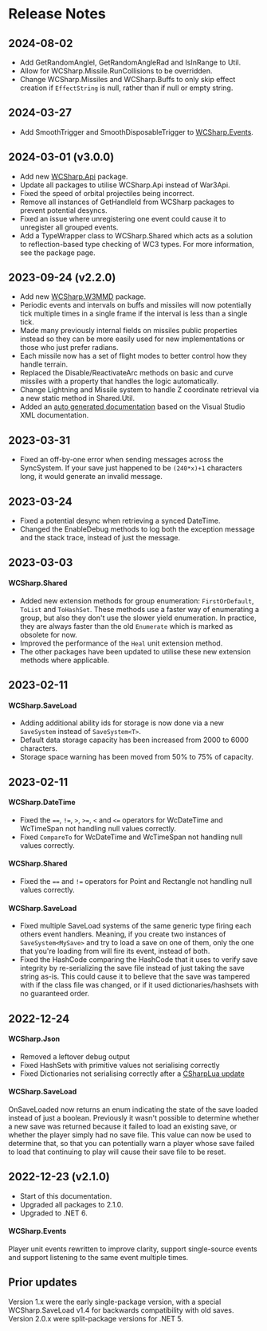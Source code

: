 # Release Notes

## 2024-08-02

* Add GetRandomAnglel, GetRandomAngleRad and IsInRange to Util.
* Allow for WCSharp.Missile.RunCollisions to be overridden.
* Change WCSharp.Missiles and WCSharp.Buffs to only skip effect creation if `EffectString` is null, rather than if null or empty string.

## 2024-03-27

* Add SmoothTrigger and SmoothDisposableTrigger to [WCSharp.Events](wcsharp/libraries/events/periodic-events.md#smoothtrigger-smoothdisposabletrigger).

## 2024-03-01 (v3.0.0)

* Add new [WCSharp.Api](wcsharp/api.md) package.
* Update all packages to utilise WCSharp.Api instead of War3Api.
* Fixed the speed of orbital projectiles being incorrect.
* Remove all instances of GetHandleId from WCSharp packages to prevent potential desyncs.
* Fixed an issue where unregistering one event could cause it to unregister all grouped events.
* Add a TypeWrapper class to WCSharp.Shared which acts as a solution to reflection-based type checking of WC3 types. For more information, see the package page.

## 2023-09-24 (v2.2.0)
* Add new [WCSharp.W3MMD](wcsharp/libraries/w3mmd.md) package.
* Periodic events and intervals on buffs and missiles will now potentially tick multiple times in a single frame if the interval is less than a single tick.
* Made many previously internal fields on missiles public properties instead so they can be more easily used for new implementations or those who just prefer radians.
* Each missile now has a set of flight modes to better control how they handle terrain.
* Replaced the Disable/ReactivateArc methods on basic and curve missiles with a property that handles the logic automatically.
* Change Lightning and Missile system to handle Z coordinate retrieval via a new static method in Shared.Util.
* Added an [auto generated documentation](https://github.com/Orden4/WCSharp/blob/master/Docs/README.md) based on the Visual Studio XML documentation.

## 2023-03-31
* Fixed an off-by-one error when sending messages across the SyncSystem. If your save just happened to be `(240*x)+1` characters long, it would generate an invalid message.

## 2023-03-24
* Fixed a potential desync when retrieving a synced DateTime.
* Changed the EnableDebug methods to log both the exception message and the stack trace, instead of just the message.

## 2023-03-03
#### WCSharp.Shared
* Added new extension methods for group enumeration: `FirstOrDefault`, `ToList` and `ToHashSet`. These methods use a faster way of enumerating a group, but also they don't use the slower yield enumeration. In practice, they are always faster than the old `Enumerate` which is marked as obsolete for now.
* Improved the performance of the `Heal` unit extension method.
* The other packages have been updated to utilise these new extension methods where applicable.

## 2023-02-11
#### WCSharp.SaveLoad
* Adding additional ability ids for storage is now done via a new `SaveSystem` instead of `SaveSystem<T>`.
* Default data storage capacity has been increased from 2000 to 6000 characters.
* Storage space warning has been moved from 50% to 75% of capacity.

## 2023-02-11
#### WCSharp.DateTime
* Fixed the `==`, `!=`, `>`, `>=`, `<` and `<=` operators for WcDateTime and WcTimeSpan not handling null values correctly.
* Fixed `CompareTo` for WcDateTime and WcTimeSpan not handling null values correctly.

#### WCSharp.Shared
* Fixed the `==` and `!=` operators for Point and Rectangle not handling null values correctly.

#### WCSharp.SaveLoad
* Fixed multiple SaveLoad systems of the same generic type firing each others event handlers. Meaning, if you create two instances of `SaveSystem<MySave>` and try to load a save on one of them, only the one that you're loading from will fire its event, instead of both.
* Fixed the HashCode comparing the HashCode that it uses to verify save integrity by re-serializing the save file instead of just taking the save string as-is. This could cause it to believe that the save was tampered with if the class file was changed, or if it used dictionaries/hashsets with no guaranteed order.

## 2022-12-24
#### WCSharp.Json
* Removed a leftover debug output
* Fixed HashSets with primitive values not serialising correctly
* Fixed Dictionaries not serialising correctly after a [CSharpLua update](https://github.com/yanghuan/CSharp.lua/commit/ae3b3633577fe25678dbc299171fed7331a3416c)

#### WCSharp.SaveLoad
OnSaveLoaded now returns an enum indicating the state of the save loaded instead of just a boolean. Previously it wasn't possible to determine whether a new save was returned because it failed to load an existing save, or whether the player simply had no save file. This value can now be used to determine that, so that you can potentially warn a player whose save failed to load that continuing to play will cause their save file to be reset.

## 2022-12-23 (v2.1.0)
* Start of this documentation.
* Upgraded all packages to 2.1.0.
* Upgraded to .NET 6.

#### WCSharp.Events
Player unit events rewritten to improve clarity, support single-source events and support listening to the same event multiple times.

## Prior updates
Version 1.x were the early single-package version, with a special WCSharp.SaveLoad v1.4 for backwards compatibility with old saves.
Version 2.0.x were split-package versions for .NET 5.